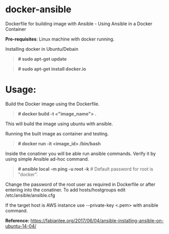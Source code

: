 # docker-ansible
Dockerfile for building image with Ansible - Using Ansible in a Docker Container

**Pre-requisites**: Linux machine with docker running.

Installing docker in Ubuntu/Debain

  > **# sudo apt-get update**

  > **# sudo apt-get install docker.io**

# Usage:
 
Build the Docker image using the Dockerfile.

 > **# docker build -t <"image_name"> .**

This will build the image using ubuntu with ansible.

Running the built image as container and testing.
 
 > **# docker run -it <image_id> /bin/bash**

Inside the conatiner you will be able run ansible commands. Verify it by using simple Ansible ad-hoc command.

 > **# ansible local -m ping -u root -k**                    # Default password for root is "docker".

Change the password of the root user as required in Dockerfile or after entering into the conatiner.
To add hosts/hostgroups edit /etc/ansible/ansible.cfg

If the target host is AWS instance use --private-key <.pem> with ansible command.

**Reference:** https://fabianlee.org/2017/06/04/ansible-installing-ansible-on-ubuntu-14-04/
